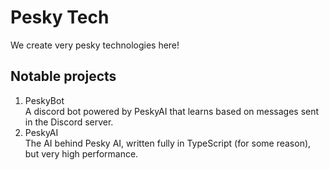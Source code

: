 # Pesky Tech
We create very pesky technologies here!

## Notable projects
1. PeskyBot<br>A discord bot powered by PeskyAI that learns based on messages sent in the Discord server.
2. PeskyAI<br>The AI behind Pesky AI, written fully in TypeScript (for some reason), but very high performance.
